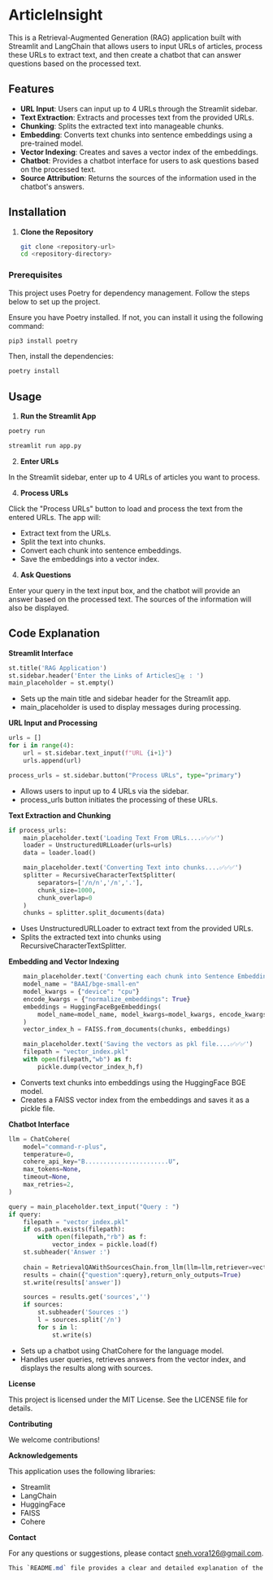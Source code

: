 # ArticleInsight

This is a Retrieval-Augmented Generation (RAG) application built with Streamlit and LangChain that allows users to input URLs of articles, process these URLs to extract text, and then create a chatbot that can answer questions based on the processed text.

## Features

- **URL Input**: Users can input up to 4 URLs through the Streamlit sidebar.
- **Text Extraction**: Extracts and processes text from the provided URLs.
- **Chunking**: Splits the extracted text into manageable chunks.
- **Embedding**: Converts text chunks into sentence embeddings using a pre-trained model.
- **Vector Indexing**: Creates and saves a vector index of the embeddings.
- **Chatbot**: Provides a chatbot interface for users to ask questions based on the processed text.
- **Source Attribution**: Returns the sources of the information used in the chatbot's answers.

## Installation

1. **Clone the Repository**

   ```sh
   git clone <repository-url>
   cd <repository-directory>
   ```

### Prerequisites

This project uses Poetry for dependency management. Follow the steps below to set up the project.

Ensure you have Poetry installed. If not, you can install it using the following command:

```sh
pip3 install poetry
```
Then, install the dependencies:

```sh
poetry install
```

## Usage

1. **Run the Streamlit App**
   
```sh
poetry run
```
```sh
streamlit run app.py
```

2. **Enter URLs**

In the Streamlit sidebar, enter up to 4 URLs of articles you want to process.

4. **Process URLs**

Click the "Process URLs" button to load and process the text from the entered URLs. The app will:

- Extract text from the URLs.
- Split the text into chunks.
- Convert each chunk into sentence embeddings.
- Save the embeddings into a vector index.
  
4. **Ask Questions**
   
Enter your query in the text input box, and the chatbot will provide an answer based on the processed text. The sources of the information will also be displayed.


## Code Explanation

**Streamlit Interface**

```python
st.title('RAG Application')
st.sidebar.header('Enter the Links of Articles🚀🛸 : ')
main_placeholder = st.empty()
```
- Sets up the main title and sidebar header for the Streamlit app.
- main_placeholder is used to display messages during processing.
  
**URL Input and Processing**
```python
urls = []
for i in range(4):
    url = st.sidebar.text_input(f"URL {i+1}")
    urls.append(url)

process_urls = st.sidebar.button("Process URLs", type="primary")
```
- Allows users to input up to 4 URLs via the sidebar.
- process_urls button initiates the processing of these URLs.
  
**Text Extraction and Chunking**
```python
if process_urls:
    main_placeholder.text('Loading Text From URLs....✅✅✅')
    loader = UnstructuredURLLoader(urls=urls)
    data = loader.load()

    main_placeholder.text('Converting Text into chunks....✅✅✅')
    splitter = RecursiveCharacterTextSplitter(
        separators=['/n/n','/n','.'],
        chunk_size=1000,
        chunk_overlap=0
    )
    chunks = splitter.split_documents(data)
```
- Uses UnstructuredURLLoader to extract text from the provided URLs.
- Splits the extracted text into chunks using RecursiveCharacterTextSplitter.

**Embedding and Vector Indexing**
```python
    main_placeholder.text('Converting each chunk into Sentence Embedding....✅✅✅')
    model_name = "BAAI/bge-small-en"
    model_kwargs = {"device": "cpu"}
    encode_kwargs = {"normalize_embeddings": True}
    embeddings = HuggingFaceBgeEmbeddings(
        model_name=model_name, model_kwargs=model_kwargs, encode_kwargs=encode_kwargs
    )
    vector_index_h = FAISS.from_documents(chunks, embeddings)

    main_placeholder.text('Saving the vectors as pkl file....✅✅✅')
    filepath = "vector_index.pkl"
    with open(filepath,"wb") as f:
        pickle.dump(vector_index_h,f)
```
- Converts text chunks into embeddings using the HuggingFace BGE model.
- Creates a FAISS vector index from the embeddings and saves it as a pickle file.
  
**Chatbot Interface**
```python
llm = ChatCohere(
    model="command-r-plus",
    temperature=0,
    cohere_api_key="B.......................U",
    max_tokens=None,
    timeout=None,
    max_retries=2,
)

query = main_placeholder.text_input("Query : ")
if query:
    filepath = "vector_index.pkl"
    if os.path.exists(filepath):
        with open(filepath,"rb") as f:
            vector_index = pickle.load(f)
    st.subheader('Answer :')
    
    chain = RetrievalQAWithSourcesChain.from_llm(llm=llm,retriever=vector_index.as_retriever())
    results = chain({"question":query},return_only_outputs=True)
    st.write(results['answer'])

    sources = results.get('sources','')
    if sources:
        st.subheader('Sources :')
        l = sources.split('/n')
        for s in l:
            st.write(s)
```
- Sets up a chatbot using ChatCohere for the language model.
- Handles user queries, retrieves answers from the vector index, and displays the results along with sources.

  
**License**

This project is licensed under the MIT License. See the LICENSE file for details.

**Contributing**

We welcome contributions!

**Acknowledgements**

This application uses the following libraries:

- Streamlit
- LangChain
- HuggingFace
- FAISS
- Cohere

**Contact**

For any questions or suggestions, please contact sneh.vora126@gmail.com.

```css
This `README.md` file provides a clear and detailed explanation of the project's purpose, installation steps, usage instructions, and code functionality. It also includes information on contributing and acknowledgments.
```
